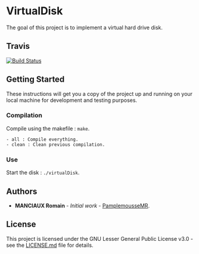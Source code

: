 # VirtualDisk

The goal of this project is to implement a virtual hard drive disk.

## Travis

[![Build Status](https://travis-ci.com/PamplemousseMR/VirtualDisk.svg?branch=master)](https://travis-ci.com/PamplemousseMR/VirtualDisk)

## Getting Started

These instructions will get you a copy of the project up and running on your local machine for development and testing purposes.

### Compilation

Compile using the makefile : `make`.

```
- all : Compile everything.
- clean : Clean previous compilation.
```

### Use

Start the disk : `./virtualDisk`.

## Authors

* **MANCIAUX Romain** - *Initial work* - [PamplemousseMR](https://github.com/PamplemousseMR).

## License

This project is licensed under the GNU Lesser General Public License v3.0 - see the [LICENSE.md](LICENSE.md) file for details.
